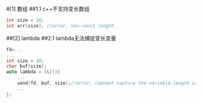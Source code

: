 #[1] 数组
##1.1 c++不支持变长数组
```cpp
int size = 10;
int arr[size]; //error, non-const length
```
##[2] lambda
##2.1 lambda无法捕捉变长变量
```cpp
fd=...
...
int size = 10;
char buf[size];
auto lambda = [&](){
    ...
    send(fd, buf, size);//error, cannout capture the variable-length variable
    ...
};
```
